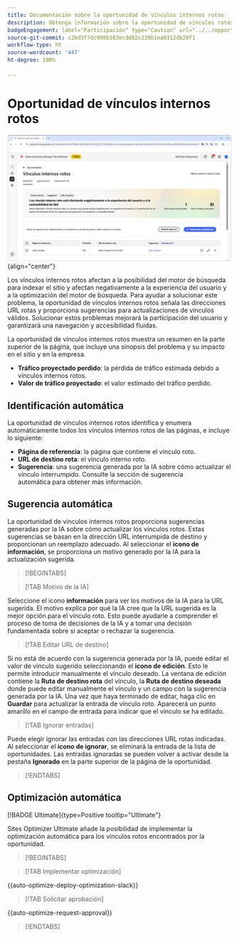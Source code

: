 ```yaml
---
title: Documentación sobre la oportunidad de vínculos internos rotos
description: Obtenga información sobre la oportunidad de vínculos rotos y cómo utilizarla para mejorar la participación en el sitio web.
badgeEngagement: label="Participación" type="Caution" url="../../opportunity-types/engagement.md" tooltip="Participación"
source-git-commit: c2bd3f7dc998b103ecdd02c239b1ea0312db20f1
workflow-type: ht
source-wordcount: '447'
ht-degree: 100%

---
```



# Oportunidad de vínculos internos rotos

![Oportunidad de vínculos internos rotos](./assets/broken-internal-links/hero.png){align="center"}

Los vínculos internos rotos afectan a la posibilidad del motor de búsqueda para indexar el sitio y afectan negativamente a la experiencia del usuario y a la optimización del motor de búsqueda. Para ayudar a solucionar este problema, la oportunidad de vínculos internos rotos señala las direcciones URL rotas y proporciona sugerencias para actualizaciones de vínculos válidos. Solucionar estos problemas mejorará la participación del usuario y garantizará una navegación y accesibilidad fluidas.

La oportunidad de vínculos internos rotos muestra un resumen en la parte superior de la página, que incluye una sinopsis del problema y su impacto en el sitio y en la empresa.

* **Tráfico proyectado perdido**: la pérdida de tráfico estimada debido a vínculos internos rotos.
* **Valor de tráfico proyectado**: el valor estimado del tráfico perdido.

## Identificación automática

<!---![Auto-identify broken internal links](./assets/missing-or-invalid-metadata/auto-identify.png){align="center"}-->

La oportunidad de vínculos internos rotos identifica y enumera automáticamente todos los vínculos internos rotos de las páginas, e incluye lo siguiente:

* **Página de referencia**: la página que contiene el vínculo roto.
* **URL de destino rota**: el vínculo interno roto.
* **Sugerencia**: una sugerencia generada por la IA sobre cómo actualizar el vínculo interrumpido. Consulte la sección de sugerencia automática para obtener más información.

## Sugerencia automática

<!--![Auto-suggest broken internal links](./assets/broken-internal-links/auto-suggest.png){align="center"}-->

La oportunidad de vínculos internos rotos proporciona sugerencias generadas por la IA sobre cómo actualizar los vínculos rotos. Estas sugerencias se basan en la dirección URL interrumpida de destino y proporcionan un reemplazo adecuado. Al seleccionar el **icono de información**, se proporciona un motivo generado por la IA para la actualización sugerida.


>[!BEGINTABS]

>[!TAB Motivo de la IA]

<!--[AI rationale of broken internal links](./assets/broken-internal-links/auto-suggest-ai-rationale.png) -->

Seleccione el icono **información** para ver los motivos de la IA para la URL sugerida. El motivo explica por qué la IA cree que la URL sugerida es la mejor opción para el vínculo roto. Esto puede ayudarle a comprender el proceso de toma de decisiones de la IA y a tomar una decisión fundamentada sobre si aceptar o rechazar la sugerencia.

>[!TAB Editar URL de destino]

<!--![Edit suggested URL of broken internal links](./assets/broken-internal-links/edit-target-url.png){align="center"}-->

Si no está de acuerdo con la sugerencia generada por la IA, puede editar el valor de vínculo sugerido seleccionando el **icono de edición**. Esto le permite introducir manualmente el vínculo deseado. La ventana de edición contiene la **Ruta de destino rota** del vínculo, la **Ruta de destino deseada** donde puede editar manualmente el vínculo y un campo con la sugerencia generada por la IA. Una vez que haya terminado de editar, haga clic en **Guardar** para actualizar la entrada de vínculo roto. Aparecerá un punto amarillo en el campo de entrada para indicar que el vínculo se ha editado.

>[!TAB Ignorar entradas]

<!--![Ignore broken links](./assets/broken-internal-links/ignore.png){align="center"}-->

Puede elegir ignorar las entradas con las direcciones URL rotas indicadas. Al seleccionar el **icono de ignorar**, se eliminará la entrada de la lista de oportunidades. Las entradas ignoradas se pueden volver a activar desde la pestaña **Ignorado** en la parte superior de la página de la oportunidad.

>[!ENDTABS]


## Optimización automática

[!BADGE Ultimate]{type=Positive tooltip="Ultimate"}

<!---![Auto-optimize suggested invalid or missing metadata](./assets/broken-internal-links/auto-optimize.png){align="center"}-->

Sites Optimizer Ultimate añade la posibilidad de implementar la optimización automática para los vínculos rotos encontrados por la oportunidad. <!--- TBD-need more in-depth and opportunity specific information here. What does the auto-optimization do?-->


>[!BEGINTABS]

>[!TAB Implementar optimización]

{{auto-optimize-deploy-optimization-slack}}

>[!TAB Solicitar aprobación]

{{auto-optimize-request-approval}}

>[!ENDTABS]

